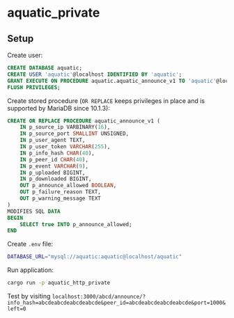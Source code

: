 # aquatic_private

## Setup

Create user:

```sql
CREATE DATABASE aquatic;
CREATE USER 'aquatic'@localhost IDENTIFIED BY 'aquatic';
GRANT EXECUTE ON PROCEDURE aquatic.aquatic_announce_v1 TO 'aquatic'@localhost;
FLUSH PRIVILEGES;
```

Create stored procedure (`OR REPLACE` keeps privileges in place and is supported by MariaDB since 10.1.3):

```sql
CREATE OR REPLACE PROCEDURE aquatic_announce_v1 (
    IN p_source_ip VARBINARY(16),
    IN p_source_port SMALLINT UNSIGNED,
    IN p_user_agent TEXT,
    IN p_user_token VARCHAR(255),
    IN p_info_hash CHAR(40),
    IN p_peer_id CHAR(40),
    IN p_event VARCHAR(9),
    IN p_uploaded BIGINT,
    IN p_downloaded BIGINT,
    OUT p_announce_allowed BOOLEAN,
    OUT p_failure_reason TEXT,
    OUT p_warning_message TEXT
)
MODIFIES SQL DATA
BEGIN
    SELECT true INTO p_announce_allowed;
END
```

Create `.env` file:

```sh
DATABASE_URL="mysql://aquatic:aquatic@localhost/aquatic"
```

Run application:

```sh
cargo run -p aquatic_http_private
```

Test by visiting `localhost:3000/abcd/announce/?info_hash=abcdeabcdeabcdeabcde&peer_id=abcdeabcdeabcdeabcde&port=1000&left=0`